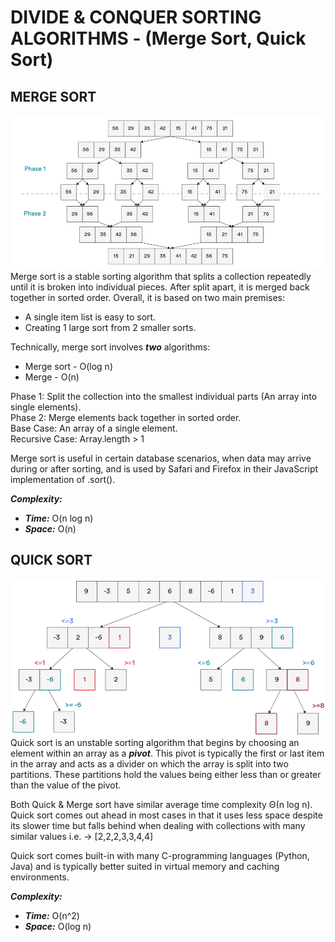 # DIVIDE & CONQUER SORTING ALGORITHMS - (Merge Sort, Quick Sort)

## MERGE SORT
![img.png](img/img.png)
Merge sort is a stable sorting algorithm that splits a collection repeatedly until it is broken into individual pieces. 
After split apart, it is merged back together in sorted order. Overall, it is based on two main premises:
* A single item list is easy to sort.
* Creating 1 large sort from 2 smaller sorts.  

Technically, merge sort involves ***two*** algorithms:
* Merge sort - O(log n)
* Merge - O(n)

Phase 1: Split the collection into the smallest individual parts (An array into single elements).  
Phase 2: Merge elements back together in sorted order.  
Base Case: An array of a single element.  
Recursive Case: Array.length > 1  

Merge sort is useful in certain database scenarios, when data may arrive during or after sorting, and is used by Safari
and Firefox in their JavaScript implementation of .sort().  

***Complexity:***
- ***Time:*** O(n log n)
- ***Space:*** O(n)

## QUICK SORT
![img_1.png](img/img_1.png)
Quick sort is an unstable sorting algorithm that begins by choosing an element within an array as a ***pivot***. This pivot 
is typically the first or last item in the array and acts as a divider on which the array is split into two partitions.
These partitions hold the values being either less than or greater than the value of the pivot.  

Both Quick & Merge sort have similar average time complexity Θ(n log n). Quick sort comes out ahead in most cases in 
that it uses less space despite its slower time but falls behind when dealing with collections with many similar values
i.e. -> [2,2,2,3,3,4,4]  

Quick sort comes built-in with many C-programming languages (Python, Java) and is typically better suited in virtual memory
and caching environments.

***Complexity:***
- ***Time:*** O(n^2)
- ***Space:*** O(log n)